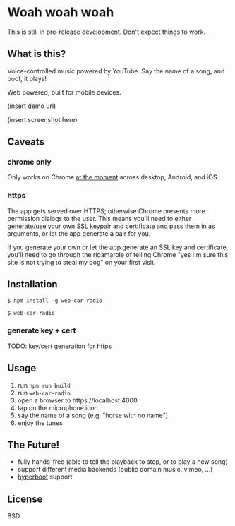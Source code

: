# Woah woah woah
This is still in pre-release development. Don't expect things to work.


## What is this?
Voice-controlled music powered by YouTube. Say the name of a song, and poof, it
plays!

Web powered, built for mobile devices.

(insert demo url)

(insert screenshot here)


## Caveats

### chrome only

Only works on Chrome [at the moment](https://caniuse/...) across desktop,
Android, and iOS.

### https

The app gets served over HTTPS; otherwise Chrome presents more permission
dialogs to the user. This means you'll need to either generate/use your own
SSL keypair and certificate and pass them in as arguments, or let the app
generate a pair for you.

If you generate your own or let the app generate an SSL key and certificate,
you'll need to go through the rigamarole of telling Chrome "yes I'm sure this
site is not trying to steal my dog" on your first visit.


## Installation
```
$ npm install -g web-car-radio

$ web-car-radio
```

### generate key + cert

TODO: key/cert generation for https


## Usage

1. run `npm run build`
1. run `web-car-radio`
2. open a browser to https://localhost:4000
3. tap on the microphone icon
4. say the name of a song (e.g. "horse with no name")
5. enjoy the tunes


## The Future!

- fully hands-free (able to tell the playback to stop, or to play a new song)
- support different media backends (public domain music, vimeo, ...)
- [hyperboot](https://github.com/substack/hyperboot) support


## License
BSD
